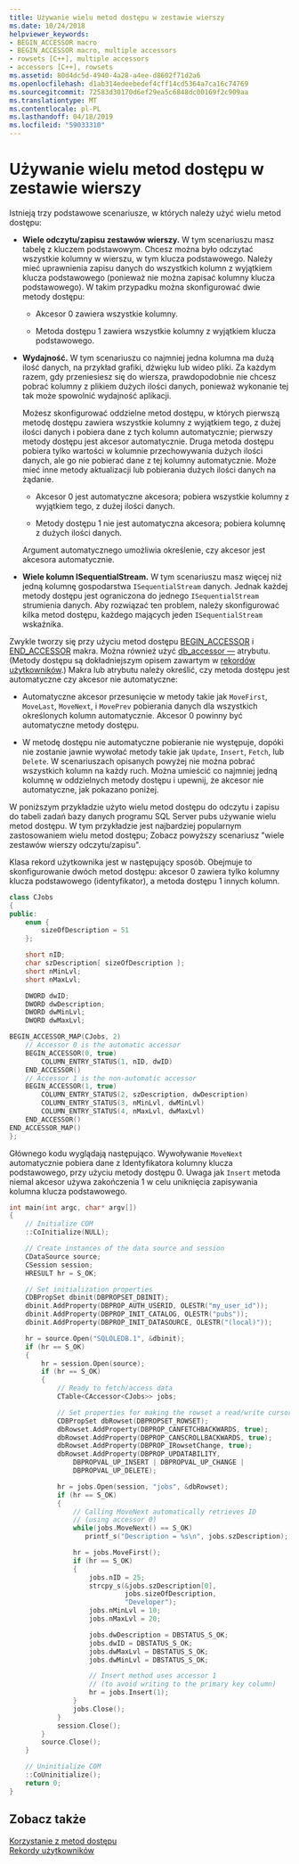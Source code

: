 ```yaml
---
title: Używanie wielu metod dostępu w zestawie wierszy
ms.date: 10/24/2018
helpviewer_keywords:
- BEGIN_ACCESSOR macro
- BEGIN_ACCESSOR macro, multiple accessors
- rowsets [C++], multiple accessors
- accessors [C++], rowsets
ms.assetid: 80d4dc5d-4940-4a28-a4ee-d8602f71d2a6
ms.openlocfilehash: d1ab314edeebedef4cff14cd5364a7ca16c74769
ms.sourcegitcommit: 72583d30170d6ef29ea5c6848dc00169f2c909aa
ms.translationtype: MT
ms.contentlocale: pl-PL
ms.lasthandoff: 04/18/2019
ms.locfileid: "59033310"
---
```

# <a name="using-multiple-accessors-on-a-rowset"></a>Używanie wielu metod dostępu w zestawie wierszy

Istnieją trzy podstawowe scenariusze, w których należy użyć wielu metod dostępu:

- **Wiele odczytu/zapisu zestawów wierszy.** W tym scenariuszu masz tabelę z kluczem podstawowym. Chcesz można było odczytać wszystkie kolumny w wierszu, w tym klucza podstawowego. Należy mieć uprawnienia zapisu danych do wszystkich kolumn z wyjątkiem klucza podstawowego (ponieważ nie można zapisać kolumny klucza podstawowego). W takim przypadku można skonfigurować dwie metody dostępu:

  - Akcesor 0 zawiera wszystkie kolumny.

  - Metoda dostępu 1 zawiera wszystkie kolumny z wyjątkiem klucza podstawowego.

- **Wydajność.** W tym scenariuszu co najmniej jedna kolumna ma dużą ilość danych, na przykład grafiki, dźwięku lub wideo pliki. Za każdym razem, gdy przeniesiesz się do wiersza, prawdopodobnie nie chcesz pobrać kolumny z plikiem dużych ilości danych, ponieważ wykonanie tej tak może spowolnić wydajność aplikacji.

  Możesz skonfigurować oddzielne metod dostępu, w których pierwszą metodę dostępu zawiera wszystkie kolumny z wyjątkiem tego, z dużej ilości danych i pobiera dane z tych kolumn automatycznie; pierwszy metody dostępu jest akcesor automatycznie. Druga metoda dostępu pobiera tylko wartości w kolumnie przechowywania dużych ilości danych, ale go nie pobierać dane z tej kolumny automatycznie. Może mieć inne metody aktualizacji lub pobierania dużych ilości danych na żądanie.

  - Akcesor 0 jest automatyczne akcesora; pobiera wszystkie kolumny z wyjątkiem tego, z dużej ilości danych.

  - Metody dostępu 1 nie jest automatyczna akcesora; pobiera kolumnę z dużych ilości danych.

  Argument automatycznego umożliwia określenie, czy akcesor jest akcesora automatycznie.

- **Wiele kolumn ISequentialStream.** W tym scenariuszu masz więcej niż jedną kolumnę gospodarstwa `ISequentialStream` danych. Jednak każdej metody dostępu jest ograniczona do jednego `ISequentialStream` strumienia danych. Aby rozwiązać ten problem, należy skonfigurować kilka metod dostępu, każdego mających jeden `ISequentialStream` wskaźnika.

Zwykle tworzy się przy użyciu metod dostępu [BEGIN_ACCESSOR](../../data/oledb/begin-accessor.md) i [END_ACCESSOR](../../data/oledb/end-accessor.md) makra. Można również użyć [db_accessor —](../../windows/db-accessor.md) atrybutu. (Metody dostępu są dokładniejszym opisem zawartym w [rekordów użytkowników](../../data/oledb/user-records.md).) Makra lub atrybutu należy określić, czy metoda dostępu jest automatyczne czy akcesor nie automatyczne:

- Automatyczne akcesor przesunięcie w metody takie jak `MoveFirst`, `MoveLast`, `MoveNext`, i `MovePrev` pobierania danych dla wszystkich określonych kolumn automatycznie. Akcesor 0 powinny być automatyczne metody dostępu.

- W metodę dostępu nie automatyczne pobieranie nie występuje, dopóki nie zostanie jawnie wywołać metody takie jak `Update`, `Insert`, `Fetch`, lub `Delete`. W scenariuszach opisanych powyżej nie można pobrać wszystkich kolumn na każdy ruch. Można umieścić co najmniej jedną kolumnę w oddzielnych metody dostępu i upewnij, że akcesor nie automatyczne, jak pokazano poniżej.

W poniższym przykładzie użyto wielu metod dostępu do odczytu i zapisu do tabeli zadań bazy danych programu SQL Server pubs używanie wielu metod dostępu. W tym przykładzie jest najbardziej popularnym zastosowaniem wielu metod dostępu; Zobacz powyższy scenariusz "wiele zestawów wierszy odczytu/zapisu".

Klasa rekord użytkownika jest w następujący sposób. Obejmuje to skonfigurowanie dwóch metod dostępu: akcesor 0 zawiera tylko kolumny klucza podstawowego (identyfikator), a metoda dostępu 1 innych kolumn.

```cpp
class CJobs
{
public:
    enum {
        sizeOfDescription = 51
    };

    short nID;
    char szDescription[ sizeOfDescription ];
    short nMinLvl;
    short nMaxLvl;

    DWORD dwID;
    DWORD dwDescription;
    DWORD dwMinLvl;
    DWORD dwMaxLvl;

BEGIN_ACCESSOR_MAP(CJobs, 2)
    // Accessor 0 is the automatic accessor
    BEGIN_ACCESSOR(0, true)
        COLUMN_ENTRY_STATUS(1, nID, dwID)
    END_ACCESSOR()
    // Accessor 1 is the non-automatic accessor
    BEGIN_ACCESSOR(1, true)
        COLUMN_ENTRY_STATUS(2, szDescription, dwDescription)
        COLUMN_ENTRY_STATUS(3, nMinLvl, dwMinLvl)
        COLUMN_ENTRY_STATUS(4, nMaxLvl, dwMaxLvl)
    END_ACCESSOR()
END_ACCESSOR_MAP()
};
```

Głównego kodu wyglądają następująco. Wywoływanie `MoveNext` automatycznie pobiera dane z Identyfikatora kolumny klucza podstawowego, przy użyciu metody dostępu 0. Uwaga jak `Insert` metoda niemal akcesor używa zakończenia 1 w celu uniknięcia zapisywania kolumna klucza podstawowego.

```cpp
int main(int argc, char* argv[])
{
    // Initialize COM
    ::CoInitialize(NULL);

    // Create instances of the data source and session
    CDataSource source;
    CSession session;
    HRESULT hr = S_OK;

    // Set initialization properties
    CDBPropSet dbinit(DBPROPSET_DBINIT);
    dbinit.AddProperty(DBPROP_AUTH_USERID, OLESTR("my_user_id"));
    dbinit.AddProperty(DBPROP_INIT_CATALOG, OLESTR("pubs"));
    dbinit.AddProperty(DBPROP_INIT_DATASOURCE, OLESTR("(local)"));

    hr = source.Open("SQLOLEDB.1", &dbinit);
    if (hr == S_OK)
    {
        hr = session.Open(source);
        if (hr == S_OK)
        {
            // Ready to fetch/access data
            CTable<CAccessor<CJobs>> jobs;

            // Set properties for making the rowset a read/write cursor
            CDBPropSet dbRowset(DBPROPSET_ROWSET);
            dbRowset.AddProperty(DBPROP_CANFETCHBACKWARDS, true);
            dbRowset.AddProperty(DBPROP_CANSCROLLBACKWARDS, true);
            dbRowset.AddProperty(DBPROP_IRowsetChange, true);
            dbRowset.AddProperty(DBPROP_UPDATABILITY,
                DBPROPVAL_UP_INSERT | DBPROPVAL_UP_CHANGE |
                DBPROPVAL_UP_DELETE);

            hr = jobs.Open(session, "jobs", &dbRowset);
            if (hr == S_OK)
            {
                // Calling MoveNext automatically retrieves ID
                // (using accessor 0)
                while(jobs.MoveNext() == S_OK)
                   printf_s("Description = %s\n", jobs.szDescription);

                hr = jobs.MoveFirst();
                if (hr == S_OK)
                {
                    jobs.nID = 25;
                    strcpy_s(&jobs.szDescription[0],
                             jobs.sizeOfDescription,
                             "Developer");
                    jobs.nMinLvl = 10;
                    jobs.nMaxLvl = 20;

                    jobs.dwDescription = DBSTATUS_S_OK;
                    jobs.dwID = DBSTATUS_S_OK;
                    jobs.dwMaxLvl = DBSTATUS_S_OK;
                    jobs.dwMinLvl = DBSTATUS_S_OK;

                    // Insert method uses accessor 1
                    // (to avoid writing to the primary key column)
                    hr = jobs.Insert(1);
                }
                jobs.Close();
            }
            session.Close();
        }
        source.Close();
    }

    // Uninitialize COM
    ::CoUninitialize();
    return 0;
}
```

## <a name="see-also"></a>Zobacz także

[Korzystanie z metod dostępu](../../data/oledb/using-accessors.md)<br/>
[Rekordy użytkowników](../../data/oledb/user-records.md)
